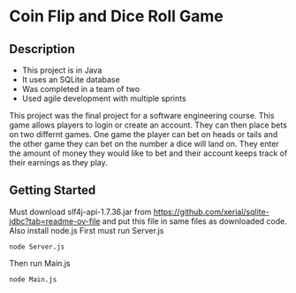 # Coin Flip and Dice Roll Game

## Description 
* This project is in Java
* It uses an SQLite database
* Was completed in a team of two
* Used agile development with multiple sprints
  
This project was the final project for a software engineering course. This game allows players to login or create an account. They can then place bets on two differnt games. One game the player can bet on heads or tails and the other game they can bet on the number a dice will land on. They enter the amount of money they would like to bet and their account keeps track of their earnings as they play. 

## Getting Started
Must download slf4j-api-1.7.36.jar from https://github.com/xerial/sqlite-jdbc?tab=readme-ov-file  and put this file in same files as downloaded code.
Also install node.js
First must run Server.js

```
node Server.js
```
Then run Main.js 
```
node Main.js
```
